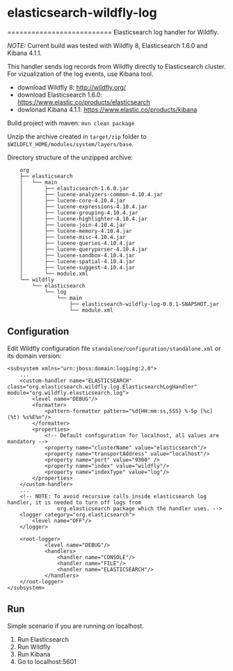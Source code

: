 # elasticsearch-wildfly-log
==========================
Elasticsearch log handler for Wildfly.

*NOTE:*
Current build was tested with Wildfly 8, Elasticsearch 1.6.0 and Kibana 4.1.1.

This handler sends log records from Wildfly directly to Elasticsearch cluster.
For vizualization of the log events, use Kibana tool.

* download Wildfly 8: http://wildfly.org/
* download Elasticsearch 1.6.0: https://www.elastic.co/products/elasticsearch
* dowlonad Kibana 4.1.1: https://www.elastic.co/products/kibana

Build project with maven: `mvn clean package`

Unzip the archive created in `target/zip` folder to `$WILDFLY_HOME/modules/system/layers/base`.

Directory structure of the unzipped archive:

```
	org
	├── elasticsearch
	│   └── main
	│       ├── elasticsearch-1.6.0.jar
	│       ├── lucene-analyzers-common-4.10.4.jar
	│       ├── lucene-core-4.10.4.jar
	│       ├── lucene-expressions-4.10.4.jar
	│       ├── lucene-grouping-4.10.4.jar
	│       ├── lucene-highlighter-4.10.4.jar
	│       ├── lucene-join-4.10.4.jar
	│       ├── lucene-memory-4.10.4.jar
	│       ├── lucene-misc-4.10.4.jar
	│       ├── lucene-queries-4.10.4.jar
	│       ├── lucene-queryparser-4.10.4.jar
	│       ├── lucene-sandbox-4.10.4.jar
	│       ├── lucene-spatial-4.10.4.jar
	│       ├── lucene-suggest-4.10.4.jar
	│       └── module.xml
	└── wildfly
	    └── elasticsearch
	        └── log
	            └── main
	                ├── elasticsearch-wildfly-log-0.0.1-SNAPSHOT.jar
	                └── module.xml
```
## Configuration

Edit Wildfly configuration file `standalone/configuration/standalone.xml` or its domain version:

```
<subsystem xmlns="urn:jboss:domain:logging:2.0">
	...
	<custom-handler name="ELASTICSEARCH" class="org.elasticsearch.wildfly.log.ElasticsearchLogHandler" module="org.wildfly.elasticsearch.log">
		<level name="DEBUG"/>
		<formatter>
		    <pattern-formatter pattern="%d{HH:mm:ss,SSS} %-5p [%c] (%t) %s%E%n"/>
		</formatter>
		<properties>
			<!-- Default configuration for localhost, all values are mandatory -->
		    <property name="clusterName" value="elasticsearch"/>  
		    <property name="transportAddress" value="localhost"/>  
		    <property name="port" value="9300" />
		    <property name="index" value="wildfly"/>  
		    <property name="indexType" value="log"/>
		</properties>  
	</custom-handler>
	...
	<!-- NOTE: To avoid recursive calls inside elasticsearch log handler, it is needed to turn off logs from
		 		org.elasticsearch package which the handler uses. -->
	<logger category="org.elasticsearch">
	    <level name="OFF"/>
	</logger>
	
	<root-logger>
            <level name="DEBUG"/>
            <handlers>
                <handler name="CONSOLE"/>
                <handler name="FILE"/>
	    		<handler name="ELASTICSEARCH"/>
            </handlers>
    </root-logger>
</subsystem>
```

## Run

Simple scenario if you are running on localhost.

1. Run Elasticsearch
2. Run Wildfly
3. Run Kibana
4. Go to localhost:5601